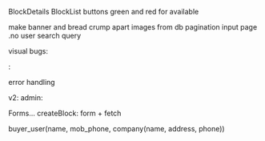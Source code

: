 BlockDetails
BlockList buttons
green and red for available

make banner and bread crump apart 
images from db
pagination input page .no
user search query

visual bugs:

:

error handling

v2:
admin:

Forms...
createBlock: form + fetch

buyer_user(name, mob_phone, company(name, address, phone))